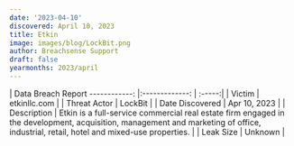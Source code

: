 ```yaml
---
date: '2023-04-10'
discovered: April 10, 2023
title: Etkin
image: images/blog/LockBit.png
author: Breachsense Support
draft: false
yearmonths: 2023/april
---
```



| Data Breach Report
------------:     |:-------------:    | :-----:|
| Victim      | etkinllc.com      | 
| Threat Actor      | LockBit      | 
| Date Discovered      | Apr 10, 2023      | 
| Description      | Etkin is a full-service commercial real estate firm engaged in the development, acquisition, management and marketing of office, industrial, retail, hotel and mixed-use properties.      | 
| Leak Size      | Unknown      | 

